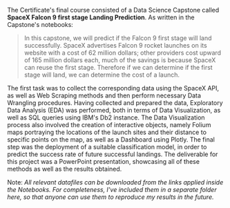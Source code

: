 The Certificate's final course consisted of a Data Science Capstone called **SpaceX Falcon 9 first stage Landing Prediction**. As written in the Capstone's notebooks:

> In this capstone, we will predict if the Falcon 9 first stage will land successfully. SpaceX advertises Falcon 9 rocket launches on its website with a cost of 62 million dollars; other providers cost upward of 165 million dollars each, much of the savings is because SpaceX can reuse the first stage. Therefore if we can determine if the first stage will land, we can determine the cost of a launch.

The first task was to collect the corresponding data using the SpaceX API, as well as Web Scraping methods and then perform necessary Data Wrangling procedures. Having collected and prepared the data, Exploratory Data Analysis (EDA) was performed, both in terms of Data Visualization, as well as SQL queries using IBM's Db2 instance. The Data Visualization process also involved the creation of interactive objects, namely Folium maps portraying the locations of the launch sites and their distance to specific points on the map, as well as a Dashboard using Plotly. The final step was the deployment of a suitable classification model, in order to predict the success rate of future successful landings. The deliverable for this project was a PowerPoint presentation, showcasing all of these methods as well as the results obtained.

Note: *All relevant datafiles can be downloaded from the links applied inside the Notebooks. For completeness, I've included them in a separate folder here, so that anyone can use them to reproduce my results in the future.*
